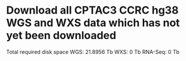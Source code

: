 # Download all CPTAC3 CCRC hg38 WGS and WXS data which has not yet been downloaded


Total required disk space WGS: 21.8956 Tb
                          WXS: 0 Tb
                          RNA-Seq: 0 Tb

